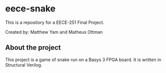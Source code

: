 # eece-snake
This is a repository for a EECE-251 Final Project.

Created by: Matthew Yam and Matheus Ottman

About the project
--
This project is a game of snake run on a Basys 3 FPGA board.
It is written in Structural Verilog.

